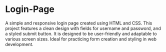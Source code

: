 # Login-Page
A simple and responsive login page created using HTML and CSS. This project features a clean design with fields for username and password, and a styled submit button. It is designed to be user-friendly and adaptable to various screen sizes. Ideal for practicing form creation and styling in web development.
